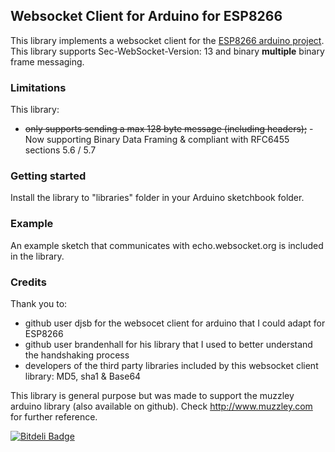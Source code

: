 ## Websocket Client for Arduino for **ESP8266**

This library implements a websocket client for the [ESP8266 arduino project](https://github.com/esp8266/Arduino).
This library supports Sec-WebSocket-Version: 13 and binary **multiple** binary frame messaging.

### Limitations

This library:
  * <del>only supports sending a max 128 byte message (including headers);</del> - Now supporting Binary Data Framing & compliant with RFC6455 sections 5.6 / 5.7

### Getting started

Install the library to "libraries" folder in your Arduino sketchbook folder. 


### Example

An example sketch that communicates with echo.websocket.org is included in the library.


### Credits
Thank you to:
  - github user djsb for the websocet client for arduino that I could adapt for ESP8266
  - github user brandenhall for his library that I used to better understand the handshaking process
  - developers of the third party libraries included by this websocket client library: MD5, sha1 & Base64

This library is general purpose but was made to support the muzzley arduino library (also available on github). Check http://www.muzzley.com for further reference.


[![Bitdeli Badge](https://d2weczhvl823v0.cloudfront.net/djsb/arduino-websocketclient/trend.png)](https://bitdeli.com/free "Bitdeli Badge")


